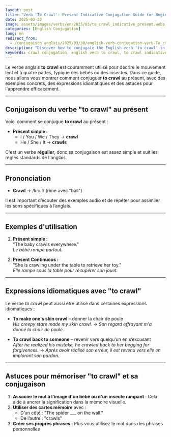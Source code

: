 ```yaml
---
layout: post
title: "Verb 'To Crawl': Present Indicative Conjugation Guide for Beginners"
date: 2025-03-30
image: assets/images/verbs/en/2025/03/to_crawl_indicative_present.webp
categories: [English Conjugation]
lang: en
redirect_from:
  - /conjugaison anglais/2025/03/30/english-verb-conjugation-verb-To_crawl-indicative-present/
description: "Discover how to conjugate the English verb 'to crawl' in the present indicative. This comprehensive guide is ideal for beginners who want to learn how to use 'to crawl' correctly with examples, idiomatic expressions, and practical tips."
keywords: crawl conjugation, english verb to crawl, to crawl indicative present, english conjugation, learn english
---
```


Le verbe anglais **to crawl** est couramment utilisé pour décrire le mouvement lent et à quatre pattes, typique des bébés ou des insectes. Dans ce guide, nous allons vous montrer comment conjuguer **to crawl** au présent, avec des exemples concrets, des expressions idiomatiques et des astuces pour l'apprendre efficacement.


---

## Conjugaison du verbe "to crawl" au présent

Voici comment se conjugue **to crawl** au présent :

- **Présent simple :**
  - I / You / We / They → **crawl**
  - He / She / It → **crawls**

C'est un verbe **régulier**, donc sa conjugaison est assez simple et suit les règles standards de l'anglais.

---

## Prononciation

- **Crawl** → /krɔːl/ (rime avec "ball")

Il est important d’écouter des exemples audio et de répéter pour assimiler les sons spécifiques à l’anglais.

---

## Exemples d'utilisation

1. **Présent simple :**  
   "The baby crawls everywhere."  
   _Le bébé rampe partout._

2. **Present Continuous :**  
   "She is crawling under the table to retrieve her toy."  
   _Elle rampe sous la table pour récupérer son jouet._

---

## Expressions idiomatiques avec "to crawl"

Le verbe *to crawl* peut aussi être utilisé dans certaines expressions idiomatiques :

- **To make one's skin crawl** – donner la chair de poule  
  _His creepy stare made my skin crawl._ → _Son regard effrayant m'a donné la chair de poule._

- **To crawl back to someone** – revenir vers quelqu’un en s’excusant  
  _After he realized his mistake, he crawled back to her begging for forgiveness._ → _Après avoir réalisé son erreur, il est revenu vers elle en implorant son pardon._

---

## Astuces pour mémoriser "to crawl" et sa conjugaison

1. **Associer le mot à l'image d'un bébé ou d'un insecte rampant** : Cela aide à ancrer la signification dans la mémoire visuelle.
2. **Utiliser des cartes mémoire** avec :  
   - D’un côté : "The spider ___ on the wall."  
   - De l’autre : "crawls"
3. **Créer ses propres phrases** : Plus vous utilisez le mot dans des phrases personnelles